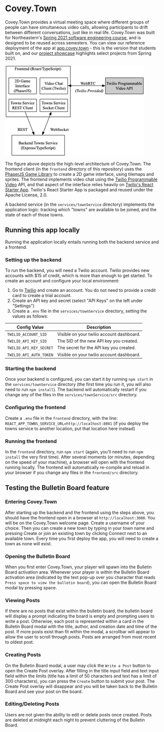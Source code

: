 # Covey.Town

Covey.Town provides a virtual meeting space where different groups of people can have simultaneous video calls, allowing participants to drift between different conversations, just like in real life.
Covey.Town was built for Northeastern's [Spring 2021 software engineering course](https://neu-se.github.io/CS4530-CS5500-Spring-2021/), and is designed to be reused across semesters.
You can view our reference deployment of the app at [app.covey.town](https://app.covey.town/) - this is the version that students built on, and our [project showcase](https://neu-se.github.io/CS4530-CS5500-Spring-2021/project-showcase) highlights select projects from Spring 2021.

![Covey.Town Architecture](docs/covey-town-architecture.png)

The figure above depicts the high-level architecture of Covey.Town.
The frontend client (in the `frontend` directory of this repository) uses the [PhaserJS Game Library](https://phaser.io) to create a 2D game interface, using tilemaps and sprites.
The frontend implements video chat using the [Twilio Programmable Video](https://www.twilio.com/docs/video) API, and that aspect of the interface relies heavily on [Twilio's React Starter App](https://github.com/twilio/twilio-video-app-react). Twilio's React Starter App is packaged and reused under the Apache License, 2.0.

A backend service (in the `services/townService` directory) implements the application logic: tracking which "towns" are available to be joined, and the state of each of those towns.

## Running this app locally

Running the application locally entails running both the backend service and a frontend.

### Setting up the backend

To run the backend, you will need a Twilio account. Twilio provides new accounts with $15 of credit, which is more than enough to get started.
To create an account and configure your local environment:

1. Go to [Twilio](https://www.twilio.com/) and create an account. You do not need to provide a credit card to create a trial account.
2. Create an API key and secret (select "API Keys" on the left under "Settings")
3. Create a `.env` file in the `services/townService` directory, setting the values as follows:

| Config Value            | Description                               |
| ----------------------- | ----------------------------------------- |
| `TWILIO_ACCOUNT_SID`    | Visible on your twilio account dashboard. |
| `TWILIO_API_KEY_SID`    | The SID of the new API key you created.   |
| `TWILIO_API_KEY_SECRET` | The secret for the API key you created.   |
| `TWILIO_API_AUTH_TOKEN` | Visible on your twilio account dashboard. |

### Starting the backend

Once your backend is configured, you can start it by running `npm start` in the `services/townService` directory (the first time you run it, you will also need to run `npm install`).
The backend will automatically restart if you change any of the files in the `services/townService/src` directory.

### Configuring the frontend

Create a `.env` file in the `frontend` directory, with the line: `REACT_APP_TOWNS_SERVICE_URL=http://localhost:8081` (if you deploy the towns service to another location, put that location here instead)

### Running the frontend

In the `frontend` directory, run `npm start` (again, you'll need to run `npm install` the very first time). After several moments (or minutes, depending on the speed of your machine), a browser will open with the frontend running locally.
The frontend will automatically re-compile and reload in your browser if you change any files in the `frontend/src` directory.

## Testing the Bulletin Board feature

### Entering Covey.Town

After starting up the backend and the frontend using the steps above, you should have the frontend open in a browser at `http://localhost:3000`. You will be on the Covey.Town welcome page. Create a username of your choice. Then you can create a new town by typing in your town name and pressing Create or join an existing town by clicking Connect next to an available town. Every time you first deploy the app, you will need to create a town as none will exist.

### Opening the Bulletin Board

When you first enter Covey.Town, your player will spawn into the Bulletin Board activation area. Whenever your player is within the Bulletin Board activation area (indicated by the text pop-up over you character that reads `Press space to view the bulletin board`), you can open the Bulletin Board modal by pressing space.

### Viewing Posts

If there are no posts that exist within the bulletin board, the bulletin board will display a prompt indicating the board is empty and prompting users to write a post. Otherwise, each post is represented within a card in the Bulletin Board modal with the title, author, and creation date and time of the post. If more posts exist than fit within the modal, a scrollbar will appear to allow the user to scroll through posts. Posts are arranged from most recent to oldest post.

### Creating Posts

On the Bulletin Board modal, a user may click the `Write a Post` button to open the Create Post overlay. After filling in the title input field and text input field within the limits (title has a limit of 50 characters and text has a limit of 300 characters), you can press the `Create` button to submit your post. The Create Post overlay will disappear and you will be taken back to the Bulletin Board and see your post on the board.

### Editing/Deleting Posts

Users are not given the ability to edit or delete posts once created. Posts are deleted at midnight each night to prevent cluttering of the Bulletin Board.
